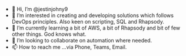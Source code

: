 - 👋 Hi, I’m @jestinjohny9
- 👀 I’m interested in creating and developing solutions which follows DevOps principles. Also keen on scripting, SQL and Rhapsody.
- 🌱 I’m currently learning a bit of AWS, a bit of Rhapsody and bit of few other things. God knows what.
- 💞️ I’m looking to collaborate on automation where needed.
- 📫 How to reach me ...via Phone, Teams, Email.

<!---
jestinjohny9/jestinjohny9 is a ✨ special ✨ repository because its `README.md` (this file) appears on your GitHub profile.
You can click the Preview link to take a look at your changes.
--->
